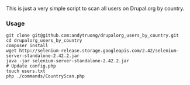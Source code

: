 This is just a very simple script to scan all users on Drupal.org by country.

### Usage

    git clone git@github.com:andytruong/drupalorg_users_by_country.git
    cd drupalorg_users_by_country
    composer install
    wget http://selenium-release.storage.googleapis.com/2.42/selenium-server-standalone-2.42.2.jar
    java -jar selenium-server-standalone-2.42.2.jar
    # Update config.php
    touch users.txt
    php ./commands/CountryScan.php
